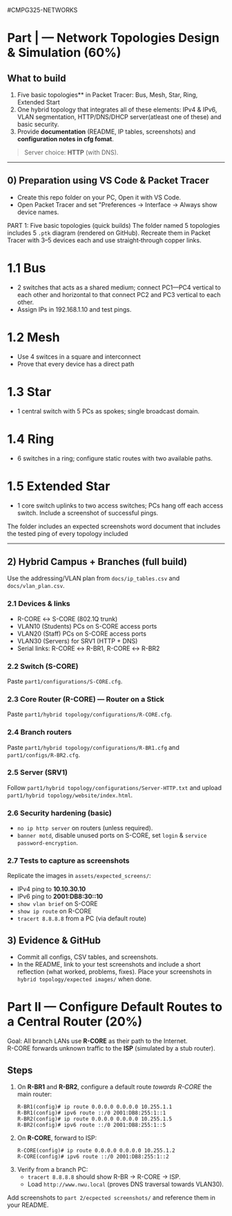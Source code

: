 #CMPG325-NETWORKS
# Part | — Network Topologies Design & Simulation (60%)

## What to build
1. Five basic topologies** in Packet Tracer: Bus, Mesh, Star, Ring, Extended Start 
2. One hybrid topology that integrates all of these elements: IPv4 & IPv6, VLAN segmentation, HTTP/DNS/DHCP server(atleast one of these) and basic security.
3. Provide **documentation** (README, IP tables, screenshots) and **configuration notes in cfg fomat**.
> Server choice: **HTTP** (with DNS).

----

## 0) Preparation using VS Code & Packet Tracer
- Create this repo folder on your PC, Open it with VS Code.
- Open Packet Tracer and set "Preferences → Interface → Always show device names.


PART 1: Five basic topologies (quick builds)
The folder named 5 topologies includes 5 `.ptk` diagram (rendered on GitHub).
Recreate them in Packet Tracer with 3–5 devices each and use straight‑through copper links.

# 1.1 Bus
- 2 switches that acts as a shared medium; connect PC1—PC4 vertical to each other  and horizontal to that connect PC2 and PC3 vertical to each other.
- Assign IPs in 192.168.1.10 and test pings.

# 1.2 Mesh
- Use 4 switces in a square and interconnect
- Prove that every device has a direct path

# 1.3 Star
- 1 central switch with 5 PCs as spokes; single broadcast domain.

# 1.4 Ring
- 6 switches in a ring; configure static routes with two available paths.

# 1.5 Extended Star
- 1 core switch uplinks to two access switches; PCs hang off each access switch.
  Include a screenshot of successful pings.

The folder includes an expected screenshots word document that includes the tested ping of every topology included

---

## 2) Hybrid Campus + Branches (full build)
Use the addressing/VLAN plan from `docs/ip_tables.csv` and `docs/vlan_plan.csv`.

### 2.1 Devices & links
- R-CORE ↔ S-CORE (802.1Q trunk)
- VLAN10 (Students) PCs on S-CORE access ports
- VLAN20 (Staff) PCs on S-CORE access ports
- VLAN30 (Servers) for SRV1 (HTTP + DNS)
- Serial links: R-CORE ↔ R-BR1, R-CORE ↔ R-BR2

### 2.2 Switch (S-CORE)
Paste `part1/configurations/S-CORE.cfg`.

### 2.3 Core Router (R-CORE) — Router on a Stick
Paste `part1/hybrid topology/configurations/R-CORE.cfg`.

### 2.4 Branch routers
Paste `part1/hybrid topology/configurations/R-BR1.cfg` and `part1/configs/R-BR2.cfg`.

### 2.5 Server (SRV1)
Follow `part1/hybrid topology/configurations/Server-HTTP.txt` and upload `part1/hybrid topology/website/index.html`.

### 2.6 Security hardening (basic)
- `no ip http server` on routers (unless required).
- `banner motd`, disable unused ports on S-CORE, set `login` & `service password-encryption`.

### 2.7 Tests to capture as screenshots
Replicate the images in `assets/expected_screens/`:
- IPv4 ping to **10.10.30.10**
- IPv6 ping to **2001:DB8:30::10**
- `show vlan brief` on S-CORE
- `show ip route` on R-CORE
- `tracert 8.8.8.8` from a PC (via default route)

## 3) Evidence & GitHub
- Commit all configs, CSV tables, and screenshots.
- In the README, link to your test screenshots and include a short reflection (what worked, problems, fixes).
Place your screenshots in `hybrid topology/expected images/` when done.


# Part II — Configure Default Routes to a Central Router (20%)

Goal: All branch LANs use **R-CORE** as their path to the Internet.  
R-CORE forwards unknown traffic to the **ISP** (simulated by a stub router).

## Steps
1. On **R-BR1** and **R-BR2**, configure a default route *towards R-CORE* the main router:
   ```
   R-BR1(config)# ip route 0.0.0.0 0.0.0.0 10.255.1.1
   R-BR1(config)# ipv6 route ::/0 2001:DB8:255:1::1
   R-BR2(config)# ip route 0.0.0.0 0.0.0.0 10.255.1.5
   R-BR2(config)# ipv6 route ::/0 2001:DB8:255:1::5
   ```
2. On **R-CORE**, forward to ISP:
   ```
   R-CORE(config)# ip route 0.0.0.0 0.0.0.0 10.255.1.2
   R-CORE(config)# ipv6 route ::/0 2001:DB8:255:1::2
   ```
3. Verify from a branch PC:
   - `tracert 8.8.8.8` should show R-BR → R-CORE → ISP.
   - Load `http://www.nwu.local` (proves DNS traversal towards VLAN30).

Add screenshots to `part 2/ecpected screenshots/` and reference them in your README.


